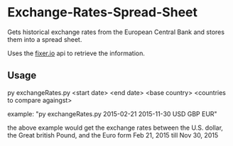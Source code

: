 # Exchange-Rates-Spread-Sheet

Gets historical exchange rates from the European Central Bank and stores them into a spread sheet.

Uses the [fixer.io](fixer.io) api to retrieve the information.

## Usage

py exchangeRates.py \<start date> <end date\> \<base country> \<countries to compare againgst>

example: "py exchangeRates.py 2015-02-21 2015-11-30 USD GBP EUR"

the above example would get the exchange rates between the U.S. dollar, the Great british Pound, and the Euro form Feb 21, 2015 till Nov 30, 2015
